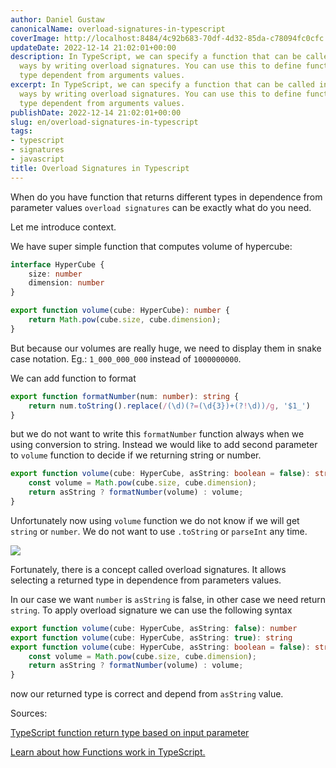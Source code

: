 ```yaml
---
author: Daniel Gustaw
canonicalName: overload-signatures-in-typescript
coverImage: http://localhost:8484/4c92b683-70df-4d32-85da-c78094fc0cfc.avif
updateDate: 2022-12-14 21:02:01+00:00
description: In TypeScript, we can specify a function that can be called in different
  ways by writing overload signatures. You can use this to define functions with returned
  type dependent from arguments values.
excerpt: In TypeScript, we can specify a function that can be called in different
  ways by writing overload signatures. You can use this to define functions with returned
  type dependent from arguments values.
publishDate: 2022-12-14 21:02:01+00:00
slug: en/overload-signatures-in-typescript
tags:
- typescript
- signatures
- javascript
title: Overload Signatures in Typescript
---
```




When do you have function that returns different types in dependence from parameter values `overload signatures` can be exactly what do you need.

Let me introduce context.

We have super simple function that computes volume of hypercube:

```typescript
interface HyperCube {
    size: number
    dimension: number
}

export function volume(cube: HyperCube): number {
    return Math.pow(cube.size, cube.dimension);
}
```

But because our volumes are really huge, we need to display them in snake case notation. Eg.: `1_000_000_000` instead of `1000000000`.

We can add function to format

```typescript
export function formatNumber(num: number): string {
    return num.toString().replace(/(\d)(?=(\d{3})+(?!\d))/g, '$1_')
}
```

but we do not want to write this `formatNumber` function always when we using conversion to string. Instead we would like to add second parameter to `volume` function to decide if we returning string or number.

```typescript
export function volume(cube: HyperCube, asString: boolean = false): string | number {
    const volume = Math.pow(cube.size, cube.dimension);
    return asString ? formatNumber(volume) : volume;
}
```

Unfortunately now using `volume` function we do not know if we will get `string` or `number`. We do not want to use `.toString` or `parseInt` any time.

![](http://localhost:8484/9be19831-d3c3-453b-abce-b2c40444a931.avif)

Fortunately, there is a concept called overload signatures. It allows selecting a returned type in dependence from parameters values.

In our case we want `number` is `asString` is false, in other case we need return `string`. To apply overload signature we can use the following syntax

```typescript
export function volume(cube: HyperCube, asString: false): number
export function volume(cube: HyperCube, asString: true): string
export function volume(cube: HyperCube, asString: boolean = false): string | number {
    const volume = Math.pow(cube.size, cube.dimension);
    return asString ? formatNumber(volume) : volume;
}
```

now our returned type is correct and depend from `asString` value.

Sources:

[TypeScript function return type based on input parameter](https://stackoverflow.com/questions/54165536/typescript-function-return-type-based-on-input-parameter)

[Learn about how Functions work in TypeScript.](https://www.typescriptlang.org/docs/handbook/2/functions.html#function-overloads)
